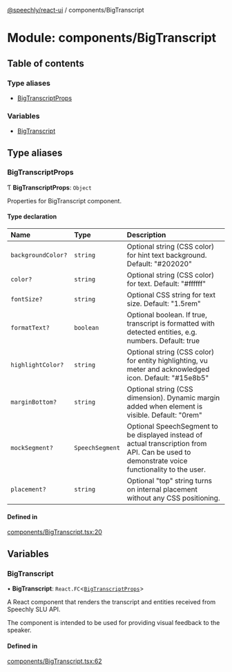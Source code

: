 [@speechly/react-ui](../README.md) / components/BigTranscript

# Module: components/BigTranscript

## Table of contents

### Type aliases

- [BigTranscriptProps](components_BigTranscript.md#bigtranscriptprops)

### Variables

- [BigTranscript](components_BigTranscript.md#bigtranscript)

## Type aliases

### BigTranscriptProps

Ƭ **BigTranscriptProps**: `Object`

Properties for BigTranscript component.

#### Type declaration

| Name | Type | Description |
| :------ | :------ | :------ |
| `backgroundColor?` | `string` | Optional string (CSS color) for hint text background. Default: "#202020" |
| `color?` | `string` | Optional string (CSS color) for text. Default: "#ffffff" |
| `fontSize?` | `string` | Optional CSS string for text size. Default: "1.5rem" |
| `formatText?` | `boolean` | Optional boolean. If true, transcript is formatted with detected entities, e.g. numbers. Default: true |
| `highlightColor?` | `string` | Optional string (CSS color) for entity highlighting, vu meter and acknowledged icon. Default: "#15e8b5" |
| `marginBottom?` | `string` | Optional string (CSS dimension). Dynamic margin added when element is visible. Default: "0rem" |
| `mockSegment?` | `SpeechSegment` | Optional SpeechSegment to be displayed instead of actual transcription from API. Can be used to demonstrate voice functionality to the user. |
| `placement?` | `string` | Optional "top" string turns on internal placement without any CSS positioning. |

#### Defined in

[components/BigTranscript.tsx:20](https://github.com/speechly/react-ui/blob/e631dfa/src/components/BigTranscript.tsx#L20)

## Variables

### BigTranscript

• **BigTranscript**: `React.FC`<[`BigTranscriptProps`](components_BigTranscript.md#bigtranscriptprops)\>

A React component that renders the transcript and entities received from Speechly SLU API.

The component is intended to be used for providing visual feedback to the speaker.

#### Defined in

[components/BigTranscript.tsx:62](https://github.com/speechly/react-ui/blob/e631dfa/src/components/BigTranscript.tsx#L62)
